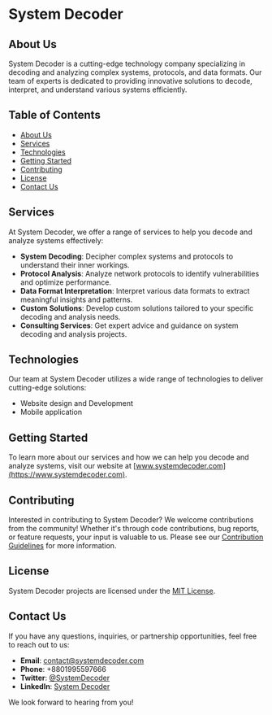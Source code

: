 # System Decoder

## About Us

System Decoder is a cutting-edge technology company specializing in decoding and analyzing complex systems, protocols, and data formats. Our team of experts is dedicated to providing innovative solutions to decode, interpret, and understand various systems efficiently.

## Table of Contents

- [About Us](#about-us)
- [Services](#services)
- [Technologies](#technologies)
- [Getting Started](#getting-started)
- [Contributing](#contributing)
- [License](#license)
- [Contact Us](#contact-us)

## Services

At System Decoder, we offer a range of services to help you decode and analyze systems effectively:

- **System Decoding**: Decipher complex systems and protocols to understand their inner workings.
- **Protocol Analysis**: Analyze network protocols to identify vulnerabilities and optimize performance.
- **Data Format Interpretation**: Interpret various data formats to extract meaningful insights and patterns.
- **Custom Solutions**: Develop custom solutions tailored to your specific decoding and analysis needs.
- **Consulting Services**: Get expert advice and guidance on system decoding and analysis projects.

## Technologies

Our team at System Decoder utilizes a wide range of technologies to deliver cutting-edge solutions:

- Website design and Development
- Mobile application

## Getting Started

To learn more about our services and how we can help you decode and analyze systems, visit our website at [www.systemdecoder.com](https://www.systemdecoder.com).

## Contributing

Interested in contributing to System Decoder? We welcome contributions from the community! Whether it's through code contributions, bug reports, or feature requests, your input is valuable to us. Please see our [Contribution Guidelines](CONTRIBUTING.md) for more information.

## License

System Decoder projects are licensed under the [MIT License](LICENSE).

## Contact Us

If you have any questions, inquiries, or partnership opportunities, feel free to reach out to us:

- **Email**: contact@systemdecoder.com
- **Phone**: +8801995597666
- **Twitter**: [@SystemDecoder](https://twitter.com/systemdecoderbd)
- **LinkedIn**: [System Decoder](https://www.linkedin.com/company/systemdecoderbd)

We look forward to hearing from you!
